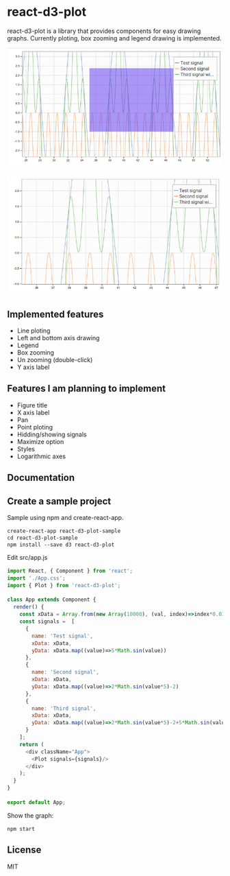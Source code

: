 # react-d3-plot

react-d3-plot is a library that provides components for easy drawing graphs. Currently ploting, box zooming and legend drawing is implemented.

![](./imgs/beforeZoom.png)

![](./imgs/afterZoom.png)

## Implemented features

- Line ploting
- Left and bottom axis drawing
- Legend
- Box zooming
- Un zooming (double-click)
- Y axis label

## Features I am planning to implement

- Figure title
- X axis label
- Pan
- Point ploting
- Hidding/showing signals
- Maximize option
- Styles
- Logarithmic axes

## Documentation

## Create a sample project

Sample using npm and create-react-app.

~~~shell
create-react-app react-d3-plot-sample
cd react-d3-plot-sample
npm install --save d3 react-d3-plot
~~~

Edit src/app.js
~~~javascript
import React, { Component } from 'react';
import './App.css';
import { Plot } from 'react-d3-plot';

class App extends Component {
  render() {
    const xData = Array.from(new Array(10000), (val, index)=>index*0.01);
    const signals =  [
      {
        name: 'Test signal',
        xData: xData,
        yData: xData.map((value)=>5*Math.sin(value))
      },
      {
        name: 'Second signal',
        xData: xData,
        yData: xData.map((value)=>2*Math.sin(value*5)-2)
      },
      {
        name: 'Third signal',
        xData: xData,
        yData: xData.map((value)=>2*Math.sin(value*5)-2+5*Math.sin(value))
      }
    ];
    return (
      <div className="App">
        <Plot signals={signals}/>
      </div>
    );
  }
}

export default App;
~~~

Show the graph:

~~~shell
npm start
~~~

## License

MIT
